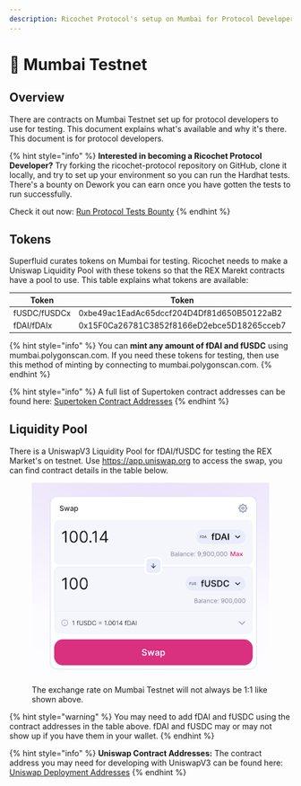 ```yaml
---
description: Ricochet Protocol's setup on Mumbai for Protocol Developers
---
```


# 🧪 Mumbai Testnet

## Overview

There are contracts on Mumbai Testnet set up for protocol developers to use for testing. This document explains what's available and why it's there. This document is for protocol developers.

{% hint style="info" %}
**Interested in becoming a Ricochet Protocol Developer?** Try forking the ricochet-protocol repository on GitHub, clone it locally, and try to set up your environment so you can run the Hardhat tests. There's a bounty on Dework you can earn once you have gotten the tests to run successfully.&#x20;

Check it out now: [Run Protocol Tests Bounty](https://app.dework.xyz/ricochet-exchange-da/onboarding-78105?taskId=1599166b-2ad6-491f-9c50-3b665630123d)
{% endhint %}

## Tokens

Superfluid curates tokens on Mumbai for testing. Ricochet needs to make a Uniswap Liquidity Pool with these tokens so that the REX Marekt contracts have a pool to use. This table explains what tokens are available:

| Token        | Token                                      | Supertoken                                 |
| ------------ | ------------------------------------------ | ------------------------------------------ |
| fUSDC/fUSDCx | 0xbe49ac1EadAc65dccf204D4Df81d650B50122aB2 | 0x42bb40bF79730451B11f6De1CbA222F17b87Afd7 |
| fDAI/fDAIx   | 0x15F0Ca26781C3852f8166eD2ebce5D18265cceb7 | 0x5D8B4C2554aeB7e86F387B4d6c00Ac33499Ed01f |

{% hint style="info" %}
You can **mint any amount of fDAI and fUSDC** using mumbai.polygonscan.com. If you need these tokens for testing, then use this method of minting by connecting to mumbai.polygonscan.com.
{% endhint %}

{% hint style="info" %}
A full list of Supertoken contract addresses can be found here: [Supertoken Contract Addresses](https://docs.superfluid.finance/superfluid/developers/networks#test-networks)
{% endhint %}

## Liquidity Pool

There is a UniswapV3 Liquidity Pool for fDAI/fUSDC for testing the REX Market's on testnet. Use https://app.uniswap.org to access the swap, you can find contract details in the table below.

<figure><img src="../.gitbook/assets/Screen Shot 2023-03-19 at 11.27.52 AM.png" alt=""><figcaption><p>The exchange rate on Mumbai Testnet will not always be 1:1 like shown above.</p></figcaption></figure>

{% hint style="warning" %}
You may need to add fDAI and fUSDC using the contract addresses in the table above. fDAI and fUSDC may or may not show up if you have them in your wallet.
{% endhint %}

{% hint style="info" %}
**Uniswap Contract Addresses:** The contract address you may need for developing with UniswapV3 can be found here: [Uniswap Deployment Addresses](https://docs.uniswap.org/contracts/v3/reference/deployments)
{% endhint %}


